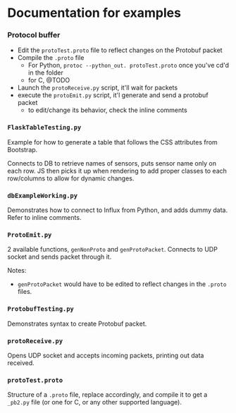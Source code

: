 # Documentation for examples


### Protocol buffer
- Edit the `protoTest.proto` file to reflect changes on the Protobuf packet
- Compile the `.proto` file
    - For Python, `protoc --python_out. protoTest.proto` once you've cd'd in the folder
    - for C, @TODO
- Launch the `protoReceive.py` script, it'll wait for packets
- execute the `protoEmit.py` script, it'l generate and send a protobuf packet 
    - to edit/change its behavior, check the inline comments 

### `FlaskTableTesting.py`
Example for how to generate a table that follows the CSS attributes from Bootstrap.

Connects to DB to retrieve names of sensors, puts sensor name only on each row. JS then picks it up when rendering to 
add proper classes to each row/columns to allow for dynamic changes.

### `dbExampleWorking.py`
Demonstrates how to connect to Influx from Python, and adds dummy data. Refer to inline comments.

### `ProtoEmit.py`
2 available functions, `genNonProto` and `genProtoPacket`. Connects to UDP socket and sends packet through it.


Notes:
- `genProtoPacket` would have to be edited to reflect changes in the `.proto` files.

### `ProtobufTesting.py`
Demonstrates syntax to create Protobuf packet.

### `protoReceive.py`
Opens UDP socket and accepts incoming packets, printing out data received.

### `protoTest.proto`
Structure of a `.proto` file, replace accordingly, and compile it to get a `_pb2.py` file (or one for C, or any other supported language). 
